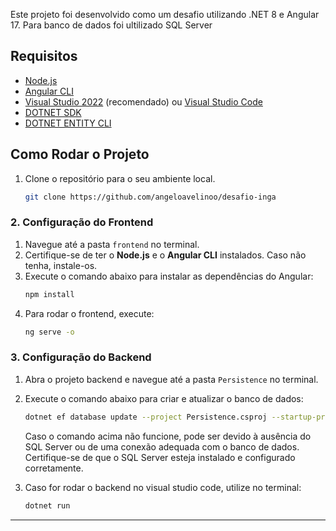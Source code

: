 Este projeto foi desenvolvido como um desafio utilizando .NET 8 e Angular 17.
Para banco de dados foi ultilizado SQL Server

## Requisitos

- [Node.js](https://nodejs.org/)
- [Angular CLI](https://angular.io/cli)
- [Visual Studio 2022](https://visualstudio.microsoft.com/) (recomendado) ou [Visual Studio Code](https://code.visualstudio.com/)
- [DOTNET SDK](https://dotnet.microsoft.com/en-us/download)
- [DOTNET ENTITY CLI](https://learn.microsoft.com/pt-br/ef/core/cli/dotnet)
  

## Como Rodar o Projeto


1. Clone o repositório para o seu ambiente local.
   ```bash
   git clone https://github.com/angeloavelinoo/desafio-inga
   ```
### 2. Configuração do Frontend

1. Navegue até a pasta `frontend` no terminal.
2. Certifique-se de ter o **Node.js** e o **Angular CLI** instalados. Caso não tenha, instale-os.
3. Execute o comando abaixo para instalar as dependências do Angular:
    ```bash
    npm install
    ```
4. Para rodar o frontend, execute:
    ```bash
    ng serve -o
    ```

### 3. Configuração do Backend
   
1. Abra o projeto backend e navegue até a pasta `Persistence` no terminal.
2. Execute o comando abaixo para criar e atualizar o banco de dados:
    ```bash
    dotnet ef database update --project Persistence.csproj --startup-project ../DesafioIngaCodeApi/DesafioIngaCodeApi.csproj
    ```
   Caso o comando acima não funcione, pode ser devido à ausência do SQL Server ou de uma conexão adequada com o banco de dados. Certifique-se de que o SQL Server esteja instalado e configurado corretamente.

   
4. Caso for rodar o backend no visual studio code, utilize no terminal:
    ```bash
    dotnet run
    ```

---
